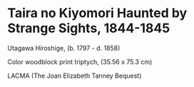 # Taira no Kiyomori Haunted by Strange Sights, 1844-1845

Utagawa Hiroshige, (b. 1797 - d. 1858)

Color woodblock print triptych, (35.56 x 75.3 cm)

LACMA (The Joan Elizabeth Tanney Bequest)
